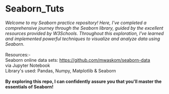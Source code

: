 # Seaborn_Tuts
*Welcome to my Seaborn practice repository! Here, I've completed a comprehensive journey through the Seaborn library, guided by the excellent resources provided by W3Schools. Throughout this exploration, I've learned and implemented powerful techniques to visualize and analyze data using Seaborn.*</br></br>
Resources:-</br>
Seaborn online data sets: https://github.com/mwaskom/seaborn-data</br>
via Jupyter Notebook</br>
Library's used: Pandas, Numpy, Matplotlib & Seaborn</br></br>
**By exploring this repo, I can confidently assure you that you'll master the essentials of Seaborn!**
